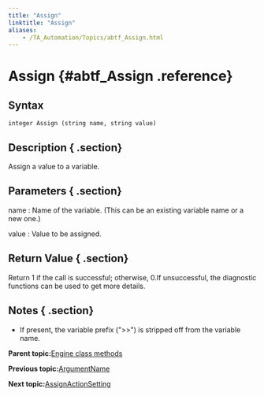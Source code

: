 ```yaml
--- 
title: "Assign"
linktitle: "Assign"
aliases: 
    - /TA_Automation/Topics/abtf_Assign.html
---
```

# Assign {#abtf_Assign .reference}

## Syntax

`integer Assign (string name, string value)`

## Description { .section}

Assign a value to a variable.

## Parameters { .section}

name
:   Name of the variable. \(This can be an existing variable name or a new one.\)

value
:   Value to be assigned.

## Return Value { .section}

Return 1 if the call is successful; otherwise, 0.If unsuccessful, the diagnostic functions can be used to get more details.

## Notes { .section}

-   If present, the variable prefix \("\>\>"\) is stripped off from the variable name.

**Parent topic:**[Engine class methods](../../TA_Automation/Topics/abtf_Engine_classes.html)

**Previous topic:**[ArgumentName](../../TA_Automation/Topics/abtf_ArgumentName.html)

**Next topic:**[AssignActionSetting](../../TA_Automation/Topics/abtf_AssignActionSetting.html)

